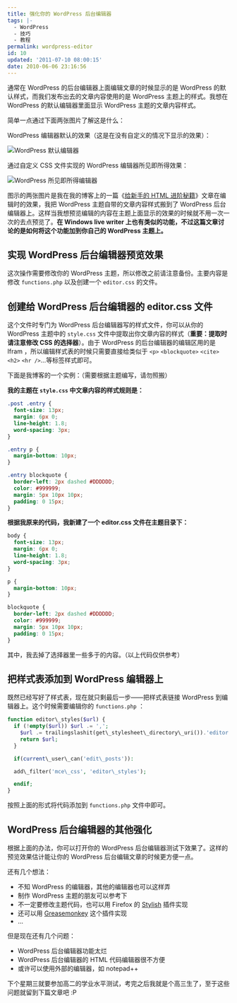 ```yaml
---
title: 强化你的 WordPress 后台编辑器
tags: |-
  - WordPress
  - 技巧
  - 教程
permalink: wordpress-editor
id: 10
updated: '2011-07-10 08:00:15'
date: 2010-06-06 23:16:56
---
```


通常在 WordPress 的后台编辑器上面编辑文章的时候显示的是 WordPress 的默认样式，而我们发布出去的文章内容使用的是 WordPress 主题上的样式。我想在 WordPress 的默认编辑器里面显示 WordPress 主题的文章内容样式。

<!--more-->

简单一点通过下面两张图片了解这是什么：

WordPress 编辑器默认的效果（这是在没有自定义的情况下显示的效果）：

![](/images/2010/06/editor.png "WordPress 默认编辑器")

通过自定义 CSS 文件实现的 WordPress 编辑器所见即所得效果：

![](/images/2010/06/custom-css-editor.png "WordPress 所见即所得编辑器")

图示的两张图片是我在我的博客上的一篇《[给新手的 HTML 进阶秘籍](../30-tips-for-html-beginner/)》文章在编辑时的效果，我把 WordPress 主题自带的文章内容样式搬到了 WordPress 后台编辑器上。这样当我想预览编辑的内容在主题上面显示的效果的时候就不用一次一次的去点预览了。**在 Windows live writer 上也有类似的功能，不过这篇文章讨论的是如何将这个功能加到你自己的 WordPress 主题上。**

## 实现 WordPress 后台编辑器预览效果

这次操作需要修改你的 WordPress 主题，所以修改之前请注意备份。主要内容是修改 `functions.php` 以及创建一个 `editor.css` 的文件。

## 创建给 WordPress 后台编辑器的 editor.css 文件

这个文件时专门为 WordPress 后台编辑器写的样式文件，你可以从你的 WordPress 主题中的 `style.css` 文件中提取出你文章内容的样式（**重要：提取时请注意修改 CSS 的选择器**）。由于 WordPress 的后台编辑器的编辑区用的是 Ifram ，所以编辑样式表的时候只需要直接给类似于 `<p>` `<blockquote>` `<cite>` `<h2>` `<hr />`...等标签样式即可。

下面是我博客的一个实例：（需要根据主题编写，请勿照搬）

**我的主题在 `style.css` 中文章内容的样式规则是：**

```css
.post .entry {
  font-size: 13px;
  margin: 6px 0;
  line-height: 1.8;
  word-spacing: 3px;
}

.entry p {
  margin-bottom: 10px;
}

.entry blockquote {
  border-left: 2px dashed #DDDDDD;
  color: #999999;
  margin: 5px 10px 10px;
  padding: 0 15px;
}
```

**根据我原来的代码，我新建了一个 editor.css 文件在主题目录下：**

```css
body {
  font-size: 13px;
  margin: 6px 0;
  line-height: 1.8;
  word-spacing: 3px;
}

p {
  margin-bottom: 10px;
}

blockquote {
  border-left: 2px dashed #DDDDDD;
  color: #999999;
  margin: 5px 10px 10px;
  padding: 0 15px;
}
```

其中，我去掉了选择器里一些多于的内容。（以上代码仅供参考）

## 把样式表添加到 WordPress 编辑器上

既然已经写好了样式表，现在就只剩最后一步——把样式表链接 WordPress 到编辑器上。这个时候需要编辑你的 `functions.php` ：

```php
function editor\_styles($url) {
  if (!empty($url)) $url .= ',';
    $url .= trailingslashit(get\_stylesheet\_directory\_uri()).'editor.css';
    return $url;
  }

  if(current\_user\_can('edit\_posts')):

  add\_filter('mce\_css', 'editor\_styles');

  endif;
}
```

按照上面的形式将代码添加到 `functions.php` 文件中即可。

## WordPress 后台编辑器的其他强化

根据上面的办法，你可以打开你的 WordPress 后台编辑器测试下效果了。这样的预览效果估计能让你的 WordPress 后台编辑文章的时候更方便一点。

还有几个想法：

* 不知 WordPress 的编辑器，其他的编辑器也可以这样弄
* 制作 WordPress 主题的朋友可以参考下
* 不一定要修改主题代码，也可以用 Firefox 的 [Stylish](https://addons.mozilla.org/zh-CN/firefox/addon/2108/) 插件实现
* 还可以用 [Greasemonkey](https://addons.mozilla.org/zh-CN/firefox/addon/748/) 这个插件实现
* ...

但是现在还有几个问题：

* WordPress 后台编辑器功能太烂
* WordPress 后台编辑器的 HTML 代码编辑器很不方便
* 或许可以使用外部的编辑器，如 notepad++

下个星期三就要参加高二的学业水平测试，考完之后我就是个高三生了，至于这些问题就留到下篇文章吧 :P
